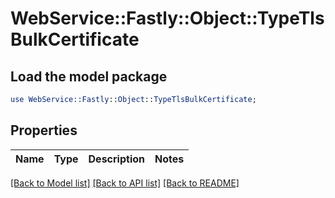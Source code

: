 # WebService::Fastly::Object::TypeTlsBulkCertificate

## Load the model package
```perl
use WebService::Fastly::Object::TypeTlsBulkCertificate;
```

## Properties
Name | Type | Description | Notes
------------ | ------------- | ------------- | -------------

[[Back to Model list]](../README.md#documentation-for-models) [[Back to API list]](../README.md#documentation-for-api-endpoints) [[Back to README]](../README.md)


